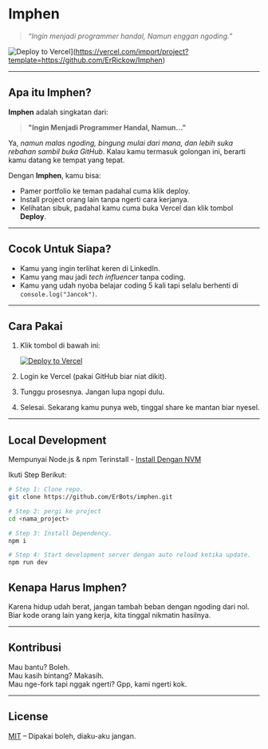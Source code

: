 # Imphen

> *“Ingin menjadi programmer handal, Namun enggan ngoding.”*

![Deploy to Vercel](https://vercel.com/button)](https://vercel.com/import/project?template=https://github.com/ErRickow/Imphen)

---

## Apa itu Imphen?

**Imphen** adalah singkatan dari:
> **"Ingin Menjadi Programmer Handal, Namun..."**

Ya, *namun malas ngoding, bingung mulai dari mana, dan lebih suka rebahan sambil buka GitHub*. Kalau kamu termasuk golongan ini, berarti kamu datang ke tempat yang tepat.

Dengan **Imphen**, kamu bisa:
- Pamer portfolio ke teman padahal cuma klik deploy.
- Install project orang lain tanpa ngerti cara kerjanya.
- Kelihatan sibuk, padahal kamu cuma buka Vercel dan klik tombol **Deploy**.

---

## Cocok Untuk Siapa?

- Kamu yang ingin terlihat keren di LinkedIn.
- Kamu yang mau jadi *tech influencer* tanpa coding.
- Kamu yang udah nyoba belajar coding 5 kali tapi selalu berhenti di `console.log("Jancok")`.

---

## Cara Pakai

1. Klik tombol di bawah ini:

   [![Deploy to Vercel](https://vercel.com/button)](https://vercel.com/import/project?template=https://github.com/ErRickow/Imphen)

2. Login ke Vercel (pakai GitHub biar niat dikit).
3. Tunggu prosesnya. Jangan lupa ngopi dulu.
4. Selesai. Sekarang kamu punya web, tinggal share ke mantan biar nyesel.

---

## Local Development
Mempunyai Node.js & npm Terinstall - [Install Dengan NVM](https://github.com/nvm-sh/nvm#installing-and-updating)

Ikuti Step Berikut:

```sh
# Step 1: Clone repo.
git clone https://github.com/ErBots/imphen.git

# Step 2: pergi ke project
cd <nama_project>

# Step 3: Install Dependency.
npm i

# Step 4: Start development server dengan auto reload ketika update.
npm run dev
```

## Kenapa Harus Imphen?

Karena hidup udah berat, jangan tambah beban dengan ngoding dari nol.  
Biar kode orang lain yang kerja, kita tinggal nikmatin hasilnya.

---

## Kontribusi

Mau bantu? Boleh.  
Mau kasih bintang? Makasih.  
Mau nge-fork tapi nggak ngerti? Gpp, kami ngerti kok.

---

## License

[MIT](LICENSE) – Dipakai boleh, diaku-aku jangan.